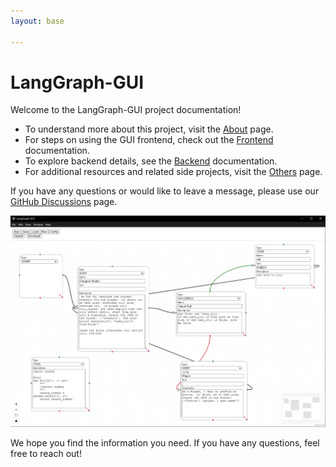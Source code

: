 ```yaml
---
layout: base

---
```


# LangGraph-GUI

Welcome to the LangGraph-GUI project documentation!

- To understand more about this project, visit the [About](/About) page.
- For steps on using the GUI frontend, check out the [Frontend](/Frontend) documentation.
- To explore backend details, see the [Backend](/Backend) documentation.
- For additional resources and related side projects, visit the [Others](/Others) page.

If you have any questions or would like to leave a message, please use our [GitHub Discussions](https://github.com/orgs/LangGraph-GUI/discussions) page.

![LangGraph-GUI](/cover.webp)

We hope you find the information you need. If you have any questions, feel free to reach out!


